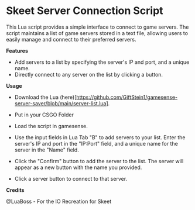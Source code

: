 # Skeet Server Connection Script
This Lua script provides a simple interface to connect to game servers. The script maintains a list of game servers stored in a text file, allowing users to easily manage and connect to their preferred servers.

**Features**
- Add servers to a list by specifying the server's IP and port, and a unique name.
- Directly connect to any server on the list by clicking a button.

**Usage**
- Download the Lua (here)[https://github.com/GiftStein1/gamesense-server-saver/blob/main/server-list.lua].

- Put in your CSGO Folder

- Load the script in gamesense.

- Use the input fields in Lua Tab "B" to add servers to your list. Enter the server's IP and port in the "IP:Port" field, and a unique name for the server in the "Name" field.

- Click the "Confirm" button to add the server to the list. The server will appear as a new button with the name you provided.

- Click a server button to connect to that server.

**Credits**

@LuaBoss - For the IO Recreation for Skeet

